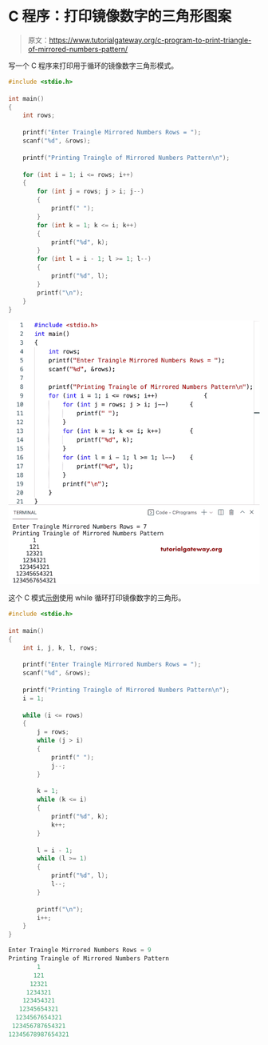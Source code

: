 # C 程序：打印镜像数字的三角形图案

> 原文：<https://www.tutorialgateway.org/c-program-to-print-triangle-of-mirrored-numbers-pattern/>

写一个 C 程序来打印用于循环的镜像数字三角形模式。

```c
#include <stdio.h>

int main()
{
	int rows;

	printf("Enter Traingle Mirrored Numbers Rows = ");
	scanf("%d", &rows);

	printf("Printing Traingle of Mirrored Numbers Pattern\n");

	for (int i = 1; i <= rows; i++)
	{
		for (int j = rows; j > i; j--)
		{
			printf(" ");
		}
		for (int k = 1; k <= i; k++)
		{
			printf("%d", k);
		}
		for (int l = i - 1; l >= 1; l--)
		{
			printf("%d", l);
		}
		printf("\n");
	}
}
```

![C Program to Print Triangle of Mirrored Numbers Pattern](img/dfd7b9cd89567f7b2cad2958c535db1b.png)

这个 C 模式[示例](https://www.tutorialgateway.org/c-programming-examples/)使用 while 循环打印镜像数字的三角形。

```c
#include <stdio.h>

int main()
{
	int i, j, k, l, rows;

	printf("Enter Traingle Mirrored Numbers Rows = ");
	scanf("%d", &rows);

	printf("Printing Traingle of Mirrored Numbers Pattern\n");
	i = 1;

	while (i <= rows)
	{
		j = rows;
		while (j > i)
		{
			printf(" ");
			j--;
		}

		k = 1;
		while (k <= i)
		{
			printf("%d", k);
			k++;
		}

		l = i - 1;
		while (l >= 1)
		{
			printf("%d", l);
			l--;
		}

		printf("\n");
		i++;
	}
}
```

```c
Enter Traingle Mirrored Numbers Rows = 9
Printing Traingle of Mirrored Numbers Pattern
        1
       121
      12321
     1234321
    123454321
   12345654321
  1234567654321
 123456787654321
12345678987654321
```